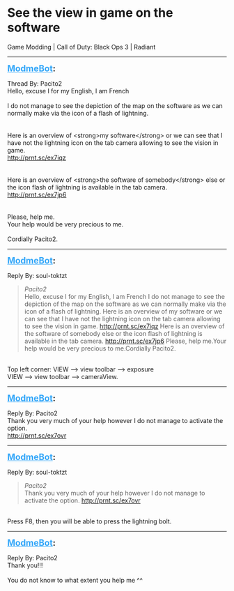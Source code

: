 # See the view in game on the software
Game Modding | Call of Duty: Black Ops 3 | Radiant

---
<strong style="font-size: 1.4em;"><span style="text-decoration: underline;text-decoration-color: #34a7f9;"><span style="color:#34a7f9;">ModmeBot</span></span>:</strong>

<p>Thread By: Pacito2<br />Hello, excuse I for my English, I am French<br /> <br />I do not manage to see the depiction of the map on the software as we can normally make via the icon of a flash of lightning.<br /> <br /> <br />Here is an overview of &lt;strong&gt;my software&lt;/strong&gt; or we can see that I have not the lightning icon on the tab camera allowing to see the vision in game.<br /><a href="http://prnt.sc/ex7iqz">http://prnt.sc/ex7iqz</a><br /> <br /> <br />Here is an overview of &lt;strong&gt;the software of somebody&lt;/strong&gt; else or the icon flash of lightning is available in the tab camera.<br /><a href="http://prnt.sc/ex7jp6">http://prnt.sc/ex7jp6</a><br /> <br /> <br />Please, help me.<br />Your help would be very precious to me.<br /><br />Cordially Pacito2.</p>

---
<strong style="font-size: 1.4em;"><span style="text-decoration: underline;text-decoration-color: #34a7f9;"><span style="color:#34a7f9;">ModmeBot</span></span>:</strong>

<p>Reply By: soul-toktzt<br /><blockquote><em>Pacito2</em><br />Hello, excuse I for my English, I am French   I do not manage to see the depiction of the map on the software as we can normally make via the icon of a flash of lightning.     Here is an overview of my software or we can see that I have not the lightning icon on the tab camera allowing to see the vision in game. <a href="http://prnt.sc/ex7iqz">http://prnt.sc/ex7iqz</a>     Here is an overview of the software of somebody else or the icon flash of lightning is available in the tab camera. <a href="http://prnt.sc/ex7jp6">http://prnt.sc/ex7jp6</a>     Please, help me.Your help would be very precious to me.Cordially Pacito2.</blockquote><br /> Top left corner: VIEW --&gt; view toolbar --&gt; exposure<br />                        VIEW --&gt; view toolbar --&gt; cameraView.</p>

---
<strong style="font-size: 1.4em;"><span style="text-decoration: underline;text-decoration-color: #34a7f9;"><span style="color:#34a7f9;">ModmeBot</span></span>:</strong>

<p>Reply By: Pacito2<br />Thank you very much of your help however I do not manage to activate the option.<br /><a href="http://prnt.sc/ex7ovr">http://prnt.sc/ex7ovr</a></p>

---
<strong style="font-size: 1.4em;"><span style="text-decoration: underline;text-decoration-color: #34a7f9;"><span style="color:#34a7f9;">ModmeBot</span></span>:</strong>

<p>Reply By: soul-toktzt<br /><blockquote><em>Pacito2</em><br />Thank you very much of your help however I do not manage to activate the option. <a href="http://prnt.sc/ex7ovr">http://prnt.sc/ex7ovr</a></blockquote><br /> Press F8, then you will be able to press the lightning bolt.</p>

---
<strong style="font-size: 1.4em;"><span style="text-decoration: underline;text-decoration-color: #34a7f9;"><span style="color:#34a7f9;">ModmeBot</span></span>:</strong>

<p>Reply By: Pacito2<br />Thank you!!!<br /><br />You do not know to what extent you help me ^^</p>
